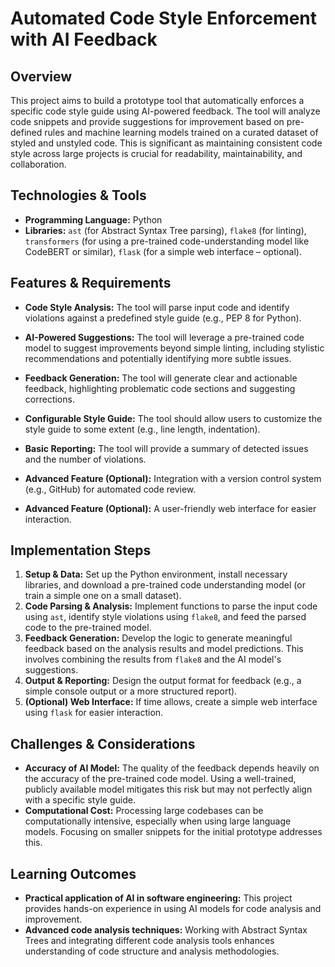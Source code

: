 # Automated Code Style Enforcement with AI Feedback

## Overview

This project aims to build a prototype tool that automatically enforces a specific code style guide using AI-powered feedback. The tool will analyze code snippets and provide suggestions for improvement based on pre-defined rules and machine learning models trained on a curated dataset of styled and unstyled code. This is significant as maintaining consistent code style across large projects is crucial for readability, maintainability, and collaboration.

## Technologies & Tools

- **Programming Language:** Python
- **Libraries:** `ast` (for Abstract Syntax Tree parsing), `flake8` (for linting),  `transformers` (for using a pre-trained code-understanding model like CodeBERT or similar), `flask` (for a simple web interface – optional).


## Features & Requirements

- **Code Style Analysis:**  The tool will parse input code and identify violations against a predefined style guide (e.g., PEP 8 for Python).
- **AI-Powered Suggestions:** The tool will leverage a pre-trained code model to suggest improvements beyond simple linting, including stylistic recommendations and potentially identifying more subtle issues.
- **Feedback Generation:** The tool will generate clear and actionable feedback, highlighting problematic code sections and suggesting corrections.
- **Configurable Style Guide:** The tool should allow users to customize the style guide to some extent (e.g., line length, indentation).
- **Basic Reporting:** The tool will provide a summary of detected issues and the number of violations.

- **Advanced Feature (Optional):** Integration with a version control system (e.g., GitHub) for automated code review.
- **Advanced Feature (Optional):**  A user-friendly web interface for easier interaction.


## Implementation Steps

1. **Setup & Data:** Set up the Python environment, install necessary libraries, and download a pre-trained code understanding model (or train a simple one on a small dataset).
2. **Code Parsing & Analysis:** Implement functions to parse the input code using `ast`, identify style violations using `flake8`, and feed the parsed code to the pre-trained model.
3. **Feedback Generation:**  Develop the logic to generate meaningful feedback based on the analysis results and model predictions. This involves combining the results from `flake8` and the AI model's suggestions.
4. **Output & Reporting:** Design the output format for feedback (e.g., a simple console output or a more structured report).
5. **(Optional) Web Interface:** If time allows, create a simple web interface using `flask` for easier interaction.


## Challenges & Considerations

- **Accuracy of AI Model:** The quality of the feedback depends heavily on the accuracy of the pre-trained code model.  Using a well-trained, publicly available model mitigates this risk but may not perfectly align with a specific style guide.
- **Computational Cost:** Processing large codebases can be computationally intensive, especially when using large language models. Focusing on smaller snippets for the initial prototype addresses this.


## Learning Outcomes

- **Practical application of AI in software engineering:**  This project provides hands-on experience in using AI models for code analysis and improvement.
- **Advanced code analysis techniques:**  Working with Abstract Syntax Trees and integrating different code analysis tools enhances understanding of code structure and analysis methodologies.

